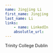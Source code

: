```yaml
---
name: Jingjing Li
first_name: Jingjing
last_name: Li
links:
	- name: LinkedIn
	absolutle_url:
---
```

Trinity College Dublin

